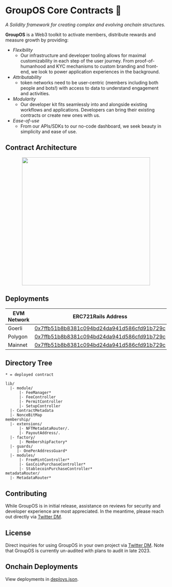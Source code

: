 # GroupOS Core Contracts 🧙

_A Solidity framework for creating complex and evolving onchain structures._

**GroupOS** is a Web3 toolkit to activate members, distribute rewards and measure growth by providing:

  - *Flexibility* 
    - Our infrastructure and developer tooling allows for maximal customizability in each step of the user journey. From proof-of-humanhood and KYC mechanisms to custom branding and front-end, we look to power application experiences in the background.
  - *Attributability* 
    - token networks need to be user-centric (members including both people and bots!) with access to data to understand engagement and activities.
  - *Modularity* 
    - Our developer kit fits seamlessly into and alongside existing workflows and applications. Developers can bring their existing contracts or create new ones with us.
  - *Ease-of-use*
    - From our APIs/SDKs to our no-code dashboard, we seek beauty in simplicity and ease of use.


## Contract Architecture

<div style="text-align:center"><img src="https://github.com/0xStation/tokens-v1/assets/80549215/a68b8a19-4568-45a7-9d32-d5738409081e" width="400" ></div>

## Deployments

| EVM Network | ERC721Rails Address | MembershipFactory Address |
| --- | --- | --- |
| Goerli | [0x7ffb51b8b8381c094bd24da941d586cfd91b729c](https://goerli.etherscan.io/address/0x7ffb51b8b8381c094bd24da941d586cfd91b729c) | [0xc59EAFF8FFed977f02361dd99329A2217AaFC0E6](https://goerli.etherscan.io/address/0xc59EAFF8FFed977f02361dd99329A2217AaFC0E6) |
| Polygon | [0x7ffb51b8b8381c094bd24da941d586cfd91b729c](https://polygonscan.com/address/0x7ffb51b8b8381c094bd24da941d586cfd91b729c) | [0xc59EAFF8FFed977f02361dd99329A2217AaFC0E6](https://polygonscan.com/address/0xc59EAFF8FFed977f02361dd99329A2217AaFC0E6) |
| Mainnet | [0x7ffb51b8b8381c094bd24da941d586cfd91b729c](https://etherscan.io/address/0x7ffb51b8b8381c094bd24da941d586cfd91b729c) | [0xc59EAFF8FFed977f02361dd99329A2217AaFC0E6](https://etherscan.io/address/0xc59EAFF8FFed977f02361dd99329A2217AaFC0E6) |

## Directory Tree

```
* = deployed contract

lib/
  |- module/
      |- FeeManager*
      |- FeeController
      |- PermitController
      |- SetupController
  |- ContractMetadata
  |- NonceBitMap
membership/
  |- extensions/
      |- NFTMetadataRouter/.
      |- PayoutAddress/.
  |- factory/
      |- MembershipFactory*
  |- guards/
     |- OnePerAddressGuard*
  |- modules/
      |- FreeMintController*
      |- GasCoinPurchaseController*
      |- StablecoinPurchaseController*
metadataRouter/
  |- MetadataRouter*
```

## Contributing

While GroupOS is in initial release, assistance on reviews for security and developer experience are most appreciated. In the meantime, please reach out directly via [Twitter DM](https://twitter.com/ilikesymmetry).

## License

Direct inquiries for using GroupOS in your own project via [Twitter DM](https://twitter.com/ilikesymmetry). Note that GroupOS is currently un-audited with plans to audit in late 2023.

## Onchain Deployments

View deployments in [deploys.json](./deploys.json).
